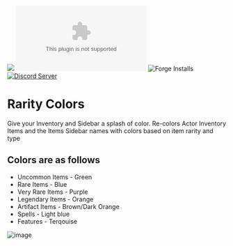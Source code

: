 ![](https://img.shields.io/badge/Foundry-v0.8.6-informational)
![Latest Release Download Count](https://img.shields.io/github/downloads/kandashi/rarity-colors/latest/module.zip)
![Forge Installs](https://img.shields.io/badge/dynamic/json?label=Forge%20Installs&query=package.installs&suffix=%25&url=https%3A%2F%2Fforge-vtt.com%2Fapi%2Fbazaar%2Fpackage%2Frarity-colors&colorB=4aa94a)
[![Discord Server](https://img.shields.io/badge/-Discord-%232c2f33?style=flat-square&logo=discord)](https://discord.gg/hHM6Jfb4rH)
# Rarity Colors

Give your Inventory and Sidebar a splash of color. Re-colors Actor Inventory Items and the Items Sidebar names with colors based on item rarity and type

## Colors are as follows

- Uncommon Items - Green
- Rare Items - Blue
- Very Rare Items - Purple
- Legendary Items - Orange
- Artifact Items - Brown/Dark Orange
- Spells - Light blue
- Features - Terqouise 

![image](https://user-images.githubusercontent.com/1347785/140974008-cc790018-4fb3-410b-a856-9993cfba498b.png)
